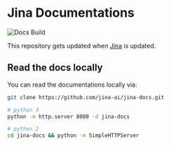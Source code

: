 # Jina Documentations

![Docs Build](https://github.com/jina-ai/jina/workflows/Docs%20Build/badge.svg?branch=master)

This repository gets updated when [Jina](https://github.com/jina-ai/jina/) is updated.

## Read the docs locally

You can read the documentations locally via:

```bash
git clone https://github.com/jina-ai/jina-docs.git

# python 3
python -m http.server 8080 -d jina-docs

# python 2
cd jina-docs && python -m SimpleHTTPServer
```